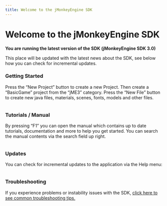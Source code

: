 ```yaml
---
title: Welcome to the jMonkeyEngine SDK
---
```

<h1 class="sectionedit1" id="welcome_to_the_jmonkeyengine_sdk">Welcome to the jMonkeyEngine SDK</h1>
<div class="level1">

<p>
<strong>You are running the latest version of the SDK (jMonkeyEngine SDK 3.0)</strong>
</p>

<p>
This place will be updated with the latest news about the SDK, see below how you can check for incremental updates.
</p>

</div>
<!-- EDIT1 SECTION "Welcome to the jMonkeyEngine SDK" [1-239] -->
<h3 class="sectionedit2" id="getting_started">Getting Started</h3>
<div class="level3">

<p>
Press the “New Project” button to create a new Project. Then create a “BasicGame” project from the “jME3” category. Press the “New File” button to create new java files, materials, scenes, fonts, models and other files.
</p>

<p>
<img src="/lib/exe/fetch.php/sdk:welcome:new_project.png" class="media" alt="" />
</p>

</div>
<!-- EDIT2 SECTION "Getting Started" [240-527] -->
<h3 class="sectionedit3" id="tutorials_manual">Tutorials / Manual</h3>
<div class="level3">

<p>
By pressing “F1” you can open the manual which contains up to date tutorials, documentation and more to help you get started. You can search the manual contents via the search field up right.
</p>

<p>
<img src="/lib/exe/fetch.php/sdk:welcome:search_field.png" class="media" alt="" />
</p>

</div>
<!-- EDIT3 SECTION "Tutorials / Manual" [528-791] -->
<h3 class="sectionedit4" id="updates">Updates</h3>
<div class="level3">

<p>
You can check for incremental updates to the application via the Help menu:
</p>

<p>
<img src="/lib/exe/fetch.php/sdk:welcome:help_update.png" class="media" alt="" />
</p>

</div>
<!-- EDIT4 SECTION "Updates" [792-927] -->
<h3 class="sectionedit5" id="troubleshooting">Troubleshooting</h3>
<div class="level3">

<p>
If you experience problems or instability issues with the SDK, <a href="/sdk/troubleshooting.html" class="wikilink1" title="sdk:troubleshooting">click here to see common troubleshooting tips.</a>
</p>

</div>
<!-- EDIT5 SECTION "Troubleshooting" [928-] -->
